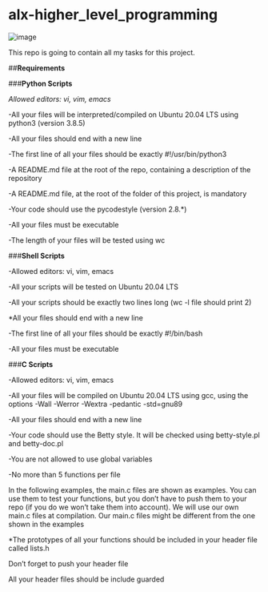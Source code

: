 # alx-higher_level_programming
 
 ![image](https://user-images.githubusercontent.com/37805319/170977401-378fe969-0a7f-463f-99e5-0016ad90b345.png)

 This repo is going to contain all my tasks for this project.
 
##**Requirements**

  ###**Python Scripts**
  
*Allowed editors: vi, vim, emacs*

-All your files will be interpreted/compiled on Ubuntu 20.04 LTS using python3 (version 3.8.5)

-All your files should end with a new line

-The first line of all your files should be exactly #!/usr/bin/python3

-A README.md file at the root of the repo, containing a description of the repository

-A README.md file, at the root of the folder of this project, is mandatory

-Your code should use the pycodestyle (version 2.8.*)

-All your files must be executable

-The length of your files will be tested using wc



###**Shell Scripts**

-Allowed editors: vi, vim, emacs

-All your scripts will be tested on Ubuntu 20.04 LTS

-All your scripts should be exactly two lines long (wc -l file should print 2)

*All your files should end with a new line

-The first line of all your files should be exactly #!/bin/bash

-All your files must be executable


###**C Scripts**

-Allowed editors: vi, vim, emacs

-All your files will be compiled on Ubuntu 20.04 LTS using gcc, using the options -Wall -Werror -Wextra -pedantic -std=gnu89

-All your files should end with a new line

-Your code should use the Betty style. It will be checked using betty-style.pl and betty-doc.pl

-You are not allowed to use global variables

-No more than 5 functions per file

In the following examples, the main.c files are shown as examples. You can use them to test your functions, but you don’t have to push them to your repo (if you do we won’t take them into account). We will use our own main.c files at compilation. Our main.c files might be different from the one shown in the examples

*The prototypes of all your functions should be included in your header file called lists.h

Don’t forget to push your header file

All your header files should be include guarded


